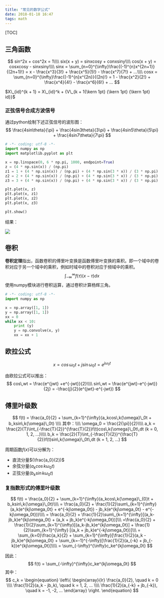 ```yaml
---
title: "常见的数学公式"
date: 2018-01-18 16:47
tags: math
---
```


[TOC]

## 三角函数

$$
sin^2x + cos^2x = 1\\\\
six(x + y) = sinxcosy + conxsiny\\\\
cos(x + y) = cosxcosy - sinxsiny\\\\
sinx =  \sum_{n=0}^{\infty}\frac{(-1)^{n}x^{2n+1}}{(2n+1)!} = x - \frac{x^3}{3!} + \frac{x^5}{5!} - \frac{x^7}{7!} + ...\\\\
cosx =  \sum_{n=0}^{\infty}\frac{(-1)^{n}x^{2n}}{(2n)!} = 1 - \frac{x^2}{2!} + \frac{x^4}{4!} - \frac{x^6}{6!}  +  ...
$$

$X\_{id}^{k + 1} = X\_{id}^k + {V\_{k + 1{\kern 1pt} {\kern 1pt} {\kern 1pt} id}}$

### 正弦信号合成方波信号

通过python绘制下述正弦信号的波形图：
$$
\frac{4sin\theta}{\pi} + \frac{4sin3theta}{3\pi} + \frac{4sin5\theta}{5\pi} + \frac{4sin7\theta}{7\pi} 
$$

```python
# -*- coding: utf-8 -*-
import numpy as np
import matplotlib.pyplot as plt

x = np.linspace(0, 6 * np.pi, 1000, endpoint=True)
z = (4 * np.sin(x)) / (np.pi)
z1 = 1 + (4 * np.sin(x)) / (np.pi) + (4 * np.sin(3 * x)) / (3 * np.pi)
z2 = 2 + (4 * np.sin(x)) / (np.pi) + (4 * np.sin(3 * x)) / (3 * np.pi) + (4 * np.sin(5 * x)) / (5 * np.pi)
z3 = 3 + (4 * np.sin(x)) / (np.pi) + (4 * np.sin(3 * x)) / (3 * np.pi) + (4 * np.sin(5 * x)) / (5 * np.pi) + (4 * np.sin(7 * x)) / (7 * np.pi)

plt.plot(x, z)
plt.plot(x, z1)
plt.plot(x, z2)
plt.plot(x, z3)

plt.show()
```

结果：

![](/wiki/static/images/2018-01-18-sinx-wave.png)

## 卷积

**卷积定理**指出，函数卷积的傅里叶变换是函数傅里叶变换的乘积。即一个域中的卷积对应于另一个域中的乘积，例如时域中的卷积对应于频域中的乘积。
$$
\int_{ -\infty}^{\infty}f(\tau)(x-\tau)dx
$$
使用numpy模块进行卷积运算，通过卷积计算杨辉三角。

```python
# -*- coding: utf-8 -*-
import numpy as np

x = np.array([1, 1])
y = np.array([1, 1])
xx = 0
while xx < 10:
    print (y)
    y = np.convolve(x, y)
    xx = xx + 1
```

## 欧拉公式

$$
x = cos\, \omega_0t + jsin\, \omega_0t = e^{j\omega_0t}
$$

由欧拉公式可以推出：
$$
cos\,wt = \frac{e^{jwt} +e^{-jwt}}{2}\\\\
sin\,wt = \frac{e^{jwt}-e^{-jwt}}{2j} = -\frac{j}{2}(e^{jwt}-e^{-jwt})
$$

## 傅里叶级数

$$
f(t) = \frac{a_0}{2} + \sum_{k=1}^{\infty}(a_kcos\,k{\omega}\_0t + b_ksin\,k{\omega}\_0t) \\\\
其中：\\\\
\omega_0 = \frac{2{\pi}}{2}\\\\
a_k = \frac{2}{T}\int_{-\frac{T}{2}}^{\frac{T}{2}}f(t)cos\,k{\omega}\_0t\,dt (k = 0, 1, 2, ...)\\\\
b_k = \frac{2}{T}\int_{-\frac{T}{2}}^{\frac{T}{2}}f(t)sin\,k{\omega}\_0t\,dt (k = 1, 2, ...)
$$

周期函数$f(x)​$可以分解为：

- 直流分量$(\frac{a_0}{2})$
- 余弦分量$(a_kcos\,k\omega_0t)$
- 正弦分量$(b_ksin\,k\omega_0t)$

### 复指数形式的傅里叶级数

$$
f(t) = \frac{a_0}{2} + \sum_{k=1}^{\infty}(a_kcos\,k{\omega}\_{0}t + b_ksin\,k{\omega}\_0t)\\\\
= \frac{a_0}{2} + \frac{1}{2}\sum\_{k=1}^{\infty}(a_k(e^{kj\omega_0t} + e^{-kj\omega_0t}) - jb_k(e^{kj\omega_0t} - e^{-kj\omega_0t}))\\\\
= \frac{a_0}{2} + \frac{1}{2}\sum\_{k=1}^{\infty}[(a_k-jb_k)e^{kj\omega_0t} + (a_k + jb_k)e^{-kj\omega_0t})]\\\
=\frac{a_0}{2} + \frac{1}{2}\sum_{k=1}^{\infty}[(a_k-jb_k)e^{kj\omega_0t}] + \frac{1}{2}\sum_{k=1}^{\infty} [(a_k + jb_k)e^{-kj\omega_0t})]\\\
= \sum_{k=0}\frac{a_k}{2} + \sum_{k=1}^{\infty}[\frac{1}{2}(a_k - jb_k)e^{kj\omega_0t} + \sum_{k=-1}^{-\infty}[\frac{1}{2}(a_{-k} + jb_{-k})e^{kj\omega_0t}]\\\\
= \sum_{-\infty}^{\infty}c_ke^{kj\omega_0t}
$$

因此：
$$
f(t) = \sum_{-\infty}^{\infty}c_ke^{kj\omega_0t}
$$
其中：
$$
c_k =
  \begin{equation}
  \left\{
             \begin{array}{lr}
             \frac{a_0}{2}, \quad k = 0  \\\\
            \frac{1}{2}(a_k - jb_k), \quad k = 1, 2, ...  \\\\
             \frac{1}{2}(a_{-k} + jb_{-k}), \quad k = -1, -2, ...   
             \end{array}
  \right.
  \end{equation}
$$


